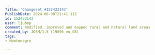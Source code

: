 ```yaml
---
Title: 'Changeset #152433143'
PublishDate: 2024-06-08T21:41:11Z
id: 152433143
user: ljubop
comment: modified, improved and mapped rural and natural land areas
created_by: JOSM/1.5 (19096 en_GB)
tags:
- Montenegro

---
```

